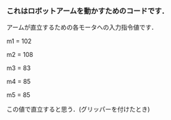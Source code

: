 ### これはロボットアームを動かすためのコードです．
アームが直立するための各モータへの入力指令値です．

m1 = 102

m2 = 108

m3 = 83

m4 = 85

m5 = 85

この値で直立すると思う．(グリッパーを付けたとき)
